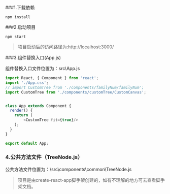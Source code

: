 ###1.下载依赖
```
npm install 
```



###2.启动项目

```
npm start 
```

> 项目启动后的访问路径为:http://localhost:3000/



###3.组件替换入口(App.js)

组件替换入口文件位置为：src\App.js

```js
import React, { Component } from 'react';
import './App.css';
// import CustomTree from './components/familyNum/familyNum';
import CustomTree from './components/customTree/CustomCanvas';


class App extends Component {
  render() {
    return (
        <CustomTree fit={true}/>
    );
  }
}

export default App;

```



### 4.公共方法文件（TreeNode.js）

公共方法文件位置为：\src\components\common\TreeNode.js



> 项目是由create-react-app脚手架创建的，如有不理解的地方可去查看脚手架文档。